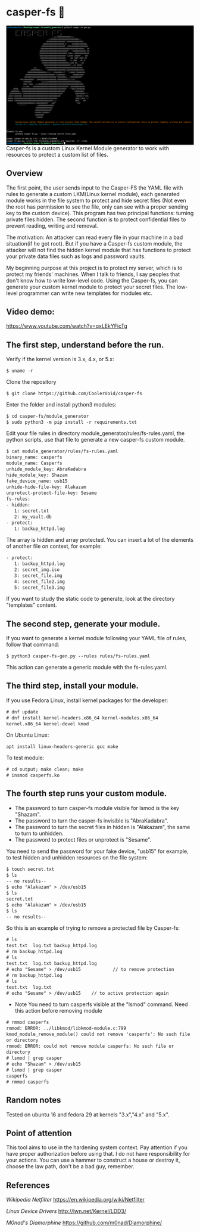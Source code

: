 # casper-fs 👻
<img align="center" src="https://github.com/CoolerVoid/casper-fs/blob/main/doc/Screenshot_9.png?raw=true">
Casper-fs is a custom Linux Kernel Module generator to work with resources to protect a custom list of files.

## Overview

The first point, the user sends input to the Casper-FS the YAML file with rules to generate a custom LKM(Linux kernel module), each generated module works in the file system to protect and hide secret files (Not even the root has permission to see the file, only can see with a proper sending key to the custom device). This program has two principal functions: turning private files hidden. The second function is to protect confidential files to prevent reading, writing and removal.
  

The motivation: An attacker can read every file in your machine in a bad situation(if he got root). But if you have a Casper-fs custom module, the attacker will not find the hidden kernel module that has functions to protect your private data files such as logs and password vaults.

My beginning purpose at this project is to protect my server, which is to protect my friends' machines.
When I talk to friends, I say peoples that don't know how to write low-level code. Using the Casper-fs, you can 
generate your custom kernel module to protect your secret files. The low-level programmer can write new templates for modules etc.

## Video demo:
https://www.youtube.com/watch?v=qxLEkYFicTg


The first step, understand before the run.
--

Verify if the kernel version is 3.x, 4.x, or 5.x:
```
$ uname -r
```

Clone the repository
```
$ git clone https://github.com/CoolerVoid/casper-fs
```

Enter the folder and install python3 modules:
```
$ cd casper-fs/module_generator
$ sudo python3 -m pip install -r requirements.txt
```

Edit your file rules in directory module_generator/rules/fs-rules.yaml, the python scripts, use that file to generate a new casper-fs custom module.

```
$ cat module_generator/rules/fs-rules.yaml
binary_name: casperfs
module_name: Casperfs
unhide_module_key: AbraKadabra
hide_module_key: Shazam
fake_device_name: usb15
unhide-hide-file-key: Alakazam
unprotect-protect-file-key: Sesame 
fs-rules: 
- hidden: 
   1: secret.txt
   2: my_vault.db
- protect:
   1: backup_httpd.log
```
The array is hidden and array protected. You can insert a lot of the elements of another file on context, for example:
```
- protect:
   1: backup_httpd.log
   2: secret_img.iso
   3: secret_file.img
   4: secret_file2.img
   5: secret_file3.img
```
If you want to study the static code to generate, look at the directory "templates" content.

The second step, generate your module.
--

If you want to generate a kernel module following your YAML file of rules, follow that command:

```
$ python3 casper-fs-gen.py --rules rules/fs-rules.yaml
```
This action can generate a generic module with the fs-rules.yaml.


The third step, install your module.
--

If you use Fedora Linux, install kernel packages for the developer:
```
# dnf update
# dnf install kernel-headers.x86_64 kernel-modules.x86_64 kernel.x86_64 kernel-devel kmod
```
On Ubuntu Linux:
```
apt install linux-headers-generic gcc make
```
To test module:
```
# cd output; make clean; make
# insmod casperfs.ko
```


The fourth step runs your custom module.
--

* The password to turn casper-fs module visible for lsmod is the key "Shazam".
* The password to turn the casper-fs invisible is "AbraKadabra".
* The password to turn the secret files in hidden is "Alakazam", the same to turn to unhidden.
* The password to protect files or unprotect is "Sesame".

You need to send the password for your fake device, "usb15" for example, to test hidden and unhidden resources on the file system:
```
$ touch secret.txt
$ ls
-- no results--
$ echo "Alakazam" > /dev/usb15
$ ls
secret.txt
$ echo "Alakazam" > /dev/usb15
$ ls
-- no results--
```
So this is an example of trying to remove a protected file by Casper-fs:
```
# ls
test.txt  log.txt backup_httpd.log
# rm backup_httpd.log
# ls 
test.txt  log.txt backup_httpd.log
# echo "Sesame" > /dev/usb15            // to remove protection
# rm backup_httpd.log
# ls
test.txt  log.txt
# echo "Sesame" > /dev/usb15    // to active protection again
```

* Note
You need to turn casperfs visible at the "lsmod" command. Need this action before removing module

```
# rmmod casperfs
rmmod: ERROR: ../libkmod/libkmod-module.c:799 kmod_module_remove_module() could not remove 'casperfs': No such file or directory
rmmod: ERROR: could not remove module casperfs: No such file or directory
# lsmod | grep casper
# echo "Shazam" > /dev/usb15
# lsmod | grep casper
casperfs
# rmmod casperfs
```

Random notes
--

Tested on ubuntu 16 and fedora 29 at kernels "3.x","4.x" and "5.x".


## Point of attention
This tool aims to use in the hardening system context. Pay attention if you have proper authorization before using that. I do not have responsibility for your actions. You can use a hammer to construct a house or destroy it, choose the law path, don't be a bad guy, remember.


References
--

*Wikipedia Netfilter* 
https://en.wikipedia.org/wiki/Netfilter

*Linux Device Drivers* 
http://lwn.net/Kernel/LDD3/

*M0nad's Diamorphine* 
https://github.com/m0nad/Diamorphine/
